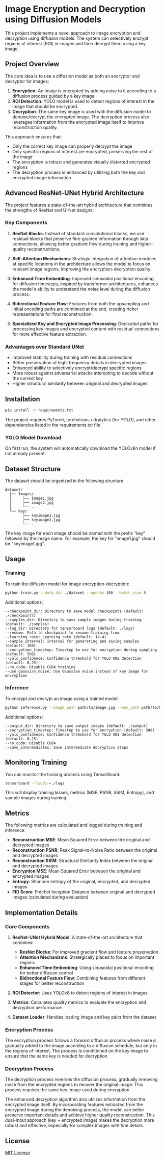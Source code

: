 # Image Encryption and Decryption using Diffusion Models

This project implements a novel approach to image encryption and decryption using diffusion models. The system can selectively encrypt regions of interest (ROI) in images and then decrypt them using a key image.

## Project Overview

The core idea is to use a diffusion model as both an encryptor and decryptor for images:

1. **Encryption**: An image is encrypted by adding noise to it according to a diffusion process guided by a key image.
2. **ROI Detection**: YOLO model is used to detect regions of interest in the image that should be encrypted.
3. **Decryption**: The same key image is used with the diffusion model to denoise/decrypt the encrypted image. The decryption process also leverages information from the encrypted image itself to improve reconstruction quality.

This approach ensures that:

- Only the correct key image can properly decrypt the image
- Only specific regions of interest are encrypted, preserving the rest of the image
- The encryption is robust and generates visually distorted encrypted regions
- The decryption process is enhanced by utilizing both the key and encrypted image information

## Advanced ResNet-UNet Hybrid Architecture

The project features a state-of-the-art hybrid architecture that combines the strengths of ResNet and U-Net designs:

### Key Components

1. **ResNet Blocks**: Instead of standard convolutional blocks, we use residual blocks that preserve fine-grained information through skip connections, allowing better gradient flow during training and higher-quality reconstructions.

2. **Self-Attention Mechanisms**: Strategic integration of attention modules at specific locations in the architecture allows the model to focus on relevant image regions, improving the encryption-decryption quality.

3. **Enhanced Time Embedding**: Improved sinusoidal positional encoding for diffusion timesteps, inspired by transformer architectures, enhances the model's ability to understand the noise level during the diffusion process.

4. **Bidirectional Feature Flow**: Features from both the upsampling and initial encoding paths are combined at the end, creating richer representations for final reconstruction.

5. **Specialized Key and Encrypted Image Processing**: Dedicated paths for processing key images and encrypted content with residual connections for more effective feature extraction.

### Advantages over Standard UNet

- Improved stability during training with residual connections
- Better preservation of high-frequency details in decrypted images
- Enhanced ability to selectively encrypt/decrypt specific regions
- More robust against adversarial attacks attempting to decode without the correct key
- Higher structural similarity between original and decrypted images

## Installation

```bash
pip install -r requirements.txt
```

The project requires PyTorch, torchvision, ultralytics (for YOLO), and other dependencies listed in the requirements.txt file.

### YOLO Model Download

On first run, the system will automatically download the YOLOv8n model if not already present.

## Dataset Structure

The dataset should be organized in the following structure:

```
dataset/
  ├── Images/
  │     ├── image1.jpg
  │     ├── image2.jpg
  │     └── ...
  └── Key/
        ├── keyimage1.jpg
        ├── keyimage2.jpg
        └── ...
```

The key image for each image should be named with the prefix "key" followed by the image name. For example, the key for "image1.jpg" should be "keyimage1.jpg".

## Usage

### Training

To train the diffusion model for image encryption-decryption:

```bash
python train.py --data_dir ./dataset --epochs 100 --batch_size 8
```

Additional options:

```
--checkpoint_dir: Directory to save model checkpoints (default: ./checkpoints)
--samples_dir: Directory to save sample images during training (default: ./samples)
--log_dir: Directory for tensorboard logs (default: ./logs)
--resume: Path to checkpoint to resume training from
--learning_rate: Learning rate (default: 1e-4)
--sample_interval: Interval for generating and saving samples (default: 100)
--encryption_timestep: Timestep to use for encryption during sampling (default: 500)
--yolo_confidence: Confidence threshold for YOLO ROI detection (default: 0.25)
--no_cuda: Disable CUDA training
--use_gaussian_noise: Use Gaussian noise instead of key image for encryption
```

### Inference

To encrypt and decrypt an image using a trained model:

```bash
python inference.py --image_path path/to/image.jpg --key_path path/to/key.jpg --model_path path/to/model.pt
```

Additional options:

```
--output_dir: Directory to save output images (default: ./output)
--encryption_timestep: Timestep to use for encryption (default: 500)
--yolo_confidence: Confidence threshold for YOLO ROI detection (default: 0.25)
--no_cuda: Disable CUDA
--save_intermediates: Save intermediate decryption steps
```

## Monitoring Training

You can monitor the training process using TensorBoard:

```bash
tensorboard --logdir=./logs
```

This will display training losses, metrics (MSE, PSNR, SSIM, Entropy), and sample images during training.

## Metrics

The following metrics are calculated and logged during training and inference:

- **Reconstruction MSE**: Mean Squared Error between the original and decrypted images
- **Reconstruction PSNR**: Peak Signal-to-Noise Ratio between the original and decrypted images
- **Reconstruction SSIM**: Structural Similarity Index between the original and decrypted images
- **Encryption MSE**: Mean Squared Error between the original and encrypted images
- **Entropy**: Shannon entropy of the original, encrypted, and decrypted images
- **FID Score**: Fréchet Inception Distance between original and decrypted images (calculated during evaluation)

## Implementation Details

### Core Components

1. **ResNet-UNet Hybrid Model**: A state-of-the-art architecture that combines:

   - **ResNet Blocks**: For improved gradient flow and feature preservation
   - **Attention Mechanisms**: Strategically placed to focus on important regions
   - **Enhanced Time Embedding**: Using sinusoidal positional encoding for better diffusion control
   - **Bidirectional Feature Flow**: Combining features from different stages for better reconstruction

2. **ROI Detector**: Uses YOLOv8 to detect regions of interest in images
3. **Metrics**: Calculates quality metrics to evaluate the encryption and decryption performance
4. **Dataset Loader**: Handles loading image and key pairs from the dataset

### Encryption Process

The encryption process follows a forward diffusion process where noise is gradually added to the image according to a diffusion schedule, but only in the regions of interest. The process is conditioned on the key image to ensure that the same key is needed for decryption.

### Decryption Process

The decryption process reverses the diffusion process, gradually removing noise from the encrypted regions to recover the original image. This process requires the same key image used during encryption.

The enhanced decryption algorithm also utilizes information from the encrypted image itself. By incorporating features extracted from the encrypted image during the denoising process, the model can better preserve important details and achieve higher quality reconstruction. This dual-input approach (key + encrypted image) makes the decryption more robust and effective, especially for complex images with fine details.

## License

[MIT License](LICENSE)
